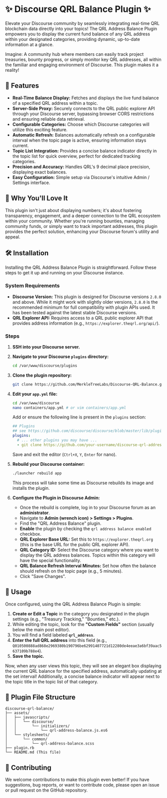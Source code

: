 # ✨ Discourse QRL Balance Plugin ✨

Elevate your Discourse community by seamlessly integrating real-time QRL blockchain data directly into your topics! The QRL Address Balance Plugin empowers you to display the current fund balance of any QRL address within your designated categories, providing dynamic, up-to-date information at a glance.

Imagine: A community hub where members can easily track project treasuries, bounty progress, or simply monitor key QRL addresses, all within the familiar and engaging environment of Discourse. This plugin makes it a reality!

## 🚀 Features

*   **Real-Time Balance Display:** Fetches and displays the live fund balance of a specified QRL address within a topic.
*   **Server-Side Proxy:** Securely connects to the QRL public explorer API through your Discourse server, bypassing browser CORS restrictions and ensuring reliable data retrieval.
*   **Configurable Categories:** Choose which Discourse categories will utilize this exciting feature.
*   **Automatic Refresh:** Balances automatically refresh on a configurable interval when the topic page is active, ensuring information stays current.
*   **Topic List Integration:** Provides a concise balance indicator directly in the topic list for quick overview, perfect for dedicated tracking categories.
*   **Precision and Accuracy:** Handles QRL's 9 decimal place precision, displaying exact balances.
*   **Easy Configuration:** Simple setup via Discourse's intuitive Admin / Settings interface.

## 🌟 Why You'll Love It

This plugin isn't just about displaying numbers; it's about fostering transparency, engagement, and a deeper connection to the QRL ecosystem within your community. Whether you're running bounties, managing community funds, or simply want to track important addresses, this plugin provides the perfect solution, enhancing your Discourse forum's utility and appeal.

## 🛠️ Installation

Installing the QRL Address Balance Plugin is straightforward. Follow these steps to get it up and running on your Discourse instance.

### System Requirements

*   **Discourse Version:** This plugin is designed for Discourse versions `2.8.0` and above. While it might work with slightly older versions, `2.8.0` is the recommended minimum for full compatibility with plugin APIs used. It has been tested against the latest stable Discourse versions.
*   **QRL Explorer API:** Requires access to a QRL public explorer API that provides address information (e.g., `https://explorer.theqrl.org/api/`).

### Steps

1.  **SSH into your Discourse server.**

2.  **Navigate to your Discourse `plugins` directory:**
    ```bash
    cd /var/www/discourse/plugins
    ```

3.  **Clone the plugin repository:**
    ```bash
    git clone https://github.com/MerkleTreeLabs/Discourse-QRL-Balance.git
    ```

4.  **Edit your `app.yml` file:**
    ```bash
    cd /var/www/discourse
    nano containers/app.yml # or vim containers/app.yml
    ```
    Add or ensure the following line is present in the `plugins` section:
    ```yaml
    ## Plugins
    ## see https://github.com/discourse/discourse/blob/master/lib/plugin/README.md
    plugins:
      # ... other plugins you may have ...
      - git clone https://github.com/your-username/discourse-qrl-address-balance.git # <--- This line
    ```
    Save and exit the editor (`Ctrl+X`, `Y`, `Enter` for nano).

5.  **Rebuild your Discourse container:**
    ```bash
    ./launcher rebuild app
    ```
    This process will take some time as Discourse rebuilds its image and installs the plugin.

6.  **Configure the Plugin in Discourse Admin:**
    *   Once the rebuild is complete, log in to your Discourse forum as an **administrator**.
    *   Navigate to **Admin (wrench icon) > Settings > Plugins**.
    *   Find the "QRL Address Balance" plugin.
    *   **Enable** the plugin by checking the `qrl address balance enabled` checkbox.
    *   **QRL Explorer Base URL:** Set this to `https://explorer.theqrl.org` (this is the base URL for the public QRL explorer API).
    *   **QRL Category ID:** Select the Discourse category where you want to display the QRL address balances. Topics within this category will have the special functionality.
    *   **QRL Balance Refresh Interval Minutes:** Set how often the balance should refresh on the topic page (e.g., 5 minutes).
    *   Click "Save Changes".

## 🚀 Usage

Once configured, using the QRL Address Balance Plugin is simple:

1.  **Create or Edit a Topic** in the category you designated in the plugin settings (e.g., "Treasury Tracking," "Bounties," etc.).
2.  While editing the topic, look for the **"Custom Fields"** section (usually below the main post editor).
3.  You will find a field labeled **`qrl_address`**.
4.  **Enter the full QRL address** into this field (e.g., `Q010500888ad868e2969380b190796be62991407721d12280de4eeae3a6bf39aac5637109b788e4`).
5.  **Save the topic.**

Now, when any user views this topic, they will see an elegant box displaying the current QRL balance for the specified address, automatically updating at the set interval! Additionally, a concise balance indicator will appear next to the topic title in the topic list of that category.


## 📂 Plugin File Structure

```
discourse-qrl-balance/
├── assets/
│   ├── javascripts/
│   │   └── discourse/
│   │       └── initializers/
│   │           └── qrl-address-balance.js.es6
│   └── stylesheets/
│       └── common/
│           └── qrl-address-balance.scss
├── plugin.rb
└── README.md (This file)
```


## 🤝 Contributing

We welcome contributions to make this plugin even better! If you have suggestions, bug reports, or want to contribute code, please open an issue or pull request on the GitHub repository.